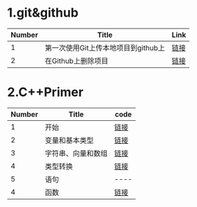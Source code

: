 # 1.git&github 
 Number  | Title  | Link  
----  | ---- | ----- 
1  | 第一次使用Git上传本地项目到github上  | [链接](https://www.cnblogs.com/sdcs/p/8270029.html) 
2  |在Github上删除项目  | [链接](https://www.cnblogs.com/fighter007/p/10655478.html) 


# 2.C++Primer
 Number  | Title  | code  
----  | ---- | ----- 
1  | 开始  | [链接](https://github.com/TangDouOVO/Learning/blob/main/C%2B%2BPrimer/chapter1.cpp) 
2  | 变量和基本类型  | [链接](https://github.com/TangDouOVO/Learning/blob/main/C++Primer/chapter2.cpp) 
3  | 字符串、向量和数组  | [链接](https://github.com/TangDouOVO/Learning/blob/main/C%2B%2BPrimer/chapter3.cpp) 
4  | 类型转换  | [链接](https://github.com/TangDouOVO/Learning/blob/main/C%2B%2BPrimer/chapter4.cpp) 
5  | 语句  | ----
4  | 函数  | [链接](https://github.com/TangDouOVO/Learning/blob/main/C%2B%2BPrimer/chapter6.cpp) 




